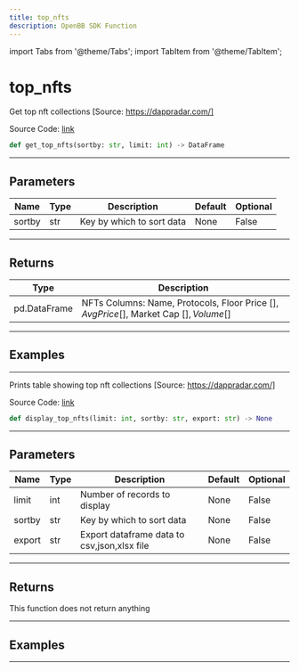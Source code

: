 ```yaml
---
title: top_nfts
description: OpenBB SDK Function
---
```


import Tabs from '@theme/Tabs';
import TabItem from '@theme/TabItem';

# top_nfts

<Tabs>
<TabItem value="model" label="Model" default>

Get top nft collections [Source: https://dappradar.com/]

Source Code: [link](https://github.com/OpenBB-finance/OpenBBTerminal/tree/main/openbb_terminal/cryptocurrency/discovery/dappradar_model.py#L79)

```python
def get_top_nfts(sortby: str, limit: int) -> DataFrame
```
---

## Parameters

| Name | Type | Description | Default | Optional |
| ---- | ---- | ----------- | ------- | -------- |
| sortby | str | Key by which to sort data | None | False |

---

## Returns

| Type | Description |
| ---- | ----------- |
| pd.DataFrame | NFTs Columns: Name, Protocols, Floor Price [$], Avg Price [$], Market Cap [$], Volume [$] |

---

## Examples

---



</TabItem>
<TabItem value="view" label="View">

Prints table showing top nft collections [Source: https://dappradar.com/]

Source Code: [link](https://github.com/OpenBB-finance/OpenBBTerminal/tree/main/openbb_terminal/cryptocurrency/discovery/dappradar_view.py#L20)

```python
def display_top_nfts(limit: int, sortby: str, export: str) -> None
```
---

## Parameters

| Name | Type | Description | Default | Optional |
| ---- | ---- | ----------- | ------- | -------- |
| limit | int | Number of records to display | None | False |
| sortby | str | Key by which to sort data | None | False |
| export | str | Export dataframe data to csv,json,xlsx file | None | False |

---

## Returns

This function does not return anything

---

## Examples

---



</TabItem>
</Tabs>